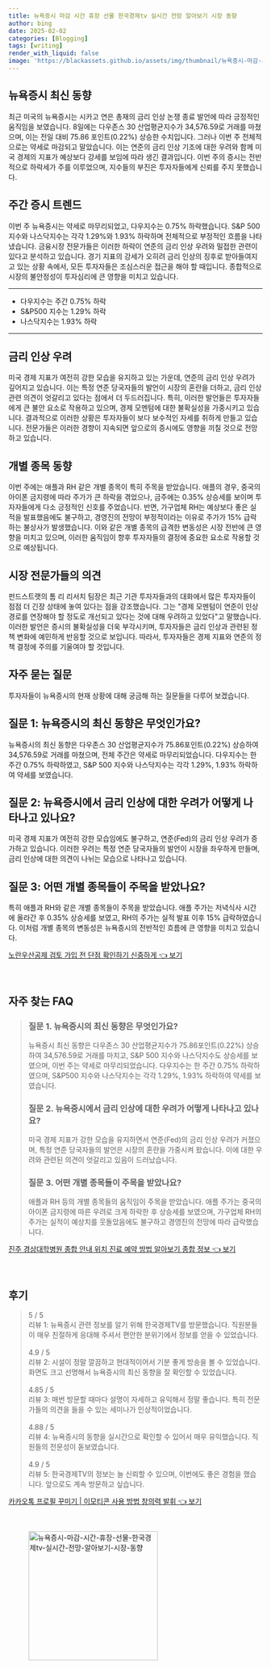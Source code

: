 ```yaml
---
title: 뉴욕증시 마감 시간 휴장 선물 한국경제tv 실시간 전망 알아보기 시장 동향
author: bing
date: 2025-02-02
categories: [Blogging]
tags: [writing]
render_with_liquid: false
image: 'https://blackassets.github.io/assets/img/thumbnail/뉴욕증시-마감-시간-휴장-선물-한국경제tv-실시간-전망-알아보기-시장-동향.webp'
---
```



<h2 id='뉴욕증시_최신_동향'>뉴욕증시 최신 동향</h2>

<p>최근 미국의 뉴욕증시는 시카고 연은 총재의 금리 인상 논쟁 종료 발언에 따라 긍정적인 움직임을 보였습니다. 8일에는 다우존스 30 산업평균지수가 34,576.59로 거래를 마쳤으며, 이는 전일 대비 75.86 포인트(0.22%) 상승한 수치입니다. 그러나 이번 주 전체적으로는 약세로 마감되고 말았습니다. 이는 연준의 금리 인상 기조에 대한 우려와 함께 미국 경제의 지표가 예상보다 강세를 보임에 따라 생긴 결과입니다. 이번 주의 증시는 전반적으로 하락세가 주를 이루었으며, 지수들의 부진은 투자자들에게 신뢰를 주지 못했습니다.</p>

<h2 id='주간_증시_트렌드'>주간 증시 트렌드</h2>

<p>이번 주 뉴욕증시는 약세로 마무리되었고, 다우지수는 0.75% 하락했습니다. S&P 500 지수와 나스닥지수는 각각 1.29%와 1.93% 하락하며 전체적으로 부정적인 흐름을 나타냈습니다. 금융시장 전문가들은 이러한 하락이 연준의 금리 인상 우려와 밀접한 관련이 있다고 분석하고 있습니다. 경기 지표의 강세가 오히려 금리 인상의 징후로 받아들여지고 있는 상황 속에서, 모든 투자자들은 조심스러운 접근을 해야 할 때입니다. 종합적으로 시장의 불안정성이 투자심리에 큰 영향을 미치고 있습니다.</p>

<hr />

<ul>
    <li>다우지수는 주간 0.75% 하락</li>
    <li>S&P500 지수는 1.29% 하락</li>
    <li>나스닥지수는 1.93% 하락</li>
</ul>

<hr />

<h2 id='금리_인상_우려'>금리 인상 우려</h2>

<p>미국 경제 지표가 여전히 강한 모습을 유지하고 있는 가운데, 연준의 금리 인상 우려가 깊어지고 있습니다. 이는 특정 연준 당국자들의 발언이 시장의 혼란을 더하고, 금리 인상 관련 의견이 엇갈리고 있다는 점에서 더 두드러집니다. 특히, 이러한 발언들은 투자자들에게 큰 불안 요소로 작용하고 있으며, 경제 모멘텀에 대한 불확실성을 가중시키고 있습니다. 결과적으로 이러한 상황은 투자자들이 보다 보수적인 자세를 취하게 만들고 있습니다. 전문가들은 이러한 경향이 지속되면 앞으로의 증시에도 영향을 끼칠 것으로 전망하고 있습니다.</p>

<h2 id='개별_종목_동향'>개별 종목 동향</h2>

<p>이번 주에는 애플과 RH 같은 개별 종목이 특히 주목을 받았습니다. 애플의 경우, 중국의 아이폰 금지령에 따라 주가가 큰 하락을 겪었으나, 금주에는 0.35% 상승세를 보이며 투자자들에게 다소 긍정적인 신호를 주었습니다. 반면, 가구업체 RH는 예상보다 좋은 실적을 발표했음에도 불구하고, 경영진의 전망이 부정적이라는 이유로 주가가 15% 급락하는 불상사가 발생했습니다. 이와 같은 개별 종목의 급격한 변동성은 시장 전반에 큰 영향을 미치고 있으며, 이러한 움직임이 향후 투자자들의 결정에 중요한 요소로 작용할 것으로 예상됩니다.</p>

<h2 id='전문가 의견'>시장 전문가들의 의견</h2>

<p>펀드스트랫의 톰 리 리서치 팀장은 최근 기관 투자자들과의 대화에서 많은 투자자들이 점점 더 긴장 상태에 놓여 있다는 점을 강조했습니다. 그는 "경제 모멘텀이 연준이 인상 경로를 연장해야 할 정도로 개선되고 있다는 것에 대해 우려하고 있었다"고 말했습니다. 이러한 발언은 증시의 불확실성을 더욱 부각시키며, 투자자들은 금리 인상과 관련된 정책 변화에 예민하게 반응할 것으로 보입니다. 따라서, 투자자들은 경제 지표와 연준의 정책 결정에 주의를 기울여야 할 것입니다.</p>

<h2 id='자주_묻는_질문'>자주 묻는 질문</h2>

<p>투자자들이 뉴욕증시의 현재 상황에 대해 궁금해 하는 질문들을 다루어 보겠습니다.</p>

<h2 id='질문_1'>질문 1: 뉴욕증시의 최신 동향은 무엇인가요?</h2>

<p>뉴욕증시의 최신 동향은 다우존스 30 산업평균지수가 75.86포인트(0.22%) 상승하여 34,576.59로 거래를 마쳤으며, 전체 주간은 약세로 마무리되었습니다. 다우지수는 한 주간 0.75% 하락하였고, S&P 500 지수와 나스닥지수는 각각 1.29%, 1.93% 하락하여 약세를 보였습니다.</p>

<h2 id='질문_2'>질문 2: 뉴욕증시에서 금리 인상에 대한 우려가 어떻게 나타나고 있나요?</h2>

<p>미국 경제 지표가 여전히 강한 모습임에도 불구하고, 연준(Fed)의 금리 인상 우려가 증가하고 있습니다. 이러한 우려는 특정 연준 당국자들의 발언이 시장을 좌우하게 만들며, 금리 인상에 대한 의견이 나뉘는 모습으로 나타나고 있습니다.</p>

<h2 id='질문_3'>질문 3: 어떤 개별 종목들이 주목을 받았나요?</h2>

<p>특히 애플과 RH와 같은 개별 종목들이 주목을 받았습니다. 애플 주가는 저녁식사 시간에 올라간 후 0.35% 상승세를 보였고, RH의 주가는 실적 발표 이후 15% 급락하였습니다. 이처럼 개별 종목의 변동성은 뉴욕증시의 전반적인 흐름에 큰 영향을 미치고 있습니다.</p>


<p><a class="click-button" title="노란우산공제 검토 가입 전 단점 확인하기 신중하게" href="https://blackassets.github.io/posts/%EB%85%B8%EB%9E%80%EC%9A%B0%EC%82%B0%EA%B3%B5%EC%A0%9C-%EA%B2%80%ED%86%A0-%EA%B0%80%EC%9E%85-%EC%A0%84-%EB%8B%A8%EC%A0%90-%ED%99%95%EC%9D%B8%ED%95%98%EA%B8%B0-%EC%8B%A0%EC%A4%91%ED%95%98%EA%B2%8C/" rel="dofollow">노란우산공제 검토 가입 전 단점 확인하기 신중하게 👈 보기</a></p><br>
<h2 id='자주_찾는_FAQ'>자주 찾는 FAQ</h2>
<div itemscope="" itemtype="https://schema.org/FAQPage"> 
<blockquote> 
<div itemscope="" itemprop="mainEntity" itemtype="https://schema.org/Question"> 
<h3 itemprop="name">질문 1. 뉴욕증시의 최신 동향은 무엇인가요?</h3> 
<div itemscope="" itemprop="acceptedAnswer" itemtype="https://schema.org/Answer"> 
<span itemprop="text"> 
<p>뉴욕증시 최신 동향은 다우존스 30 산업평균지수가 75.86포인트(0.22%) 상승하여 34,576.59로 거래를 마치고, S&P 500 지수와 나스닥지수도 상승세를 보였으며, 이번 주는 약세로 마무리되었습니다. 다우지수는 한 주간 0.75% 하락하였으며, S&P500 지수와 나스닥지수는 각각 1.29%, 1.93% 하락하여 약세를 보였습니다.</p> 
</span> 
</div> 
</div> 
<div itemscope="" itemprop="mainEntity" itemtype="https://schema.org/Question"> 
<h3 itemprop="name">질문 2. 뉴욕증시에서 금리 인상에 대한 우려가 어떻게 나타나고 있나요?</h3> 
<div itemscope="" itemprop="acceptedAnswer" itemtype="https://schema.org/Answer"> 
<span itemprop="text"> 
<p>미국 경제 지표가 강한 모습을 유지하면서 연준(Fed)의 금리 인상 우려가 커졌으며, 특정 연준 당국자들의 발언은 시장의 혼란을 가중시켜 왔습니다. 이에 대한 우려와 관련된 의견이 엇갈리고 있음이 드러났습니다.</p> 
</span> 
</div> 
</div> 
<div itemscope="" itemprop="mainEntity" itemtype="https://schema.org/Question"> 
<h3 itemprop="name">질문 3. 어떤 개별 종목들이 주목을 받았나요?</h3> 
<div itemscope="" itemprop="acceptedAnswer" itemtype="https://schema.org/Answer"> 
<span itemprop="text"> 
<p>애플과 RH 등의 개별 종목들의 움직임이 주목을 받았습니다. 애플 주가는 중국의 아이폰 금지령에 따른 우려로 크게 하락한 후 상승세를 보였으며, 가구업체 RH의 주가는 실적이 예상치를 웃돌았음에도 불구하고 경영진의 전망에 따라 급락했습니다.</p> 
</span> 
</div> 
</div> 
</blockquote> 
</div>
<p><a class="click-button" title="진주 경상대학병원 종합 안내 위치 진료 예약 방법 알아보기 종합 정보" href="https://blackassets.github.io/posts/%EC%A7%84%EC%A3%BC-%EA%B2%BD%EC%83%81%EB%8C%80%ED%95%99%EB%B3%91%EC%9B%90-%EC%A2%85%ED%95%A9-%EC%95%88%EB%82%B4-%EC%9C%84%EC%B9%98-%EC%A7%84%EB%A3%8C-%EC%98%88%EC%95%BD-%EB%B0%A9%EB%B2%95-%EC%95%8C%EC%95%84%EB%B3%B4%EA%B8%B0-%EC%A2%85%ED%95%A9-%EC%A0%95%EB%B3%B4/" rel="dofollow">진주 경상대학병원 종합 안내 위치 진료 예약 방법 알아보기 종합 정보 👈 보기</a></p><br>
<h2 id='후기'>후기</h2>
<div itemscope itemtype="https://schema.org/Product">
  <blockquote>
  <div itemprop="review" itemscope itemtype="https://schema.org/Review">
      <div itemprop="reviewRating" itemscope itemtype="https://schema.org/Rating"> <span itemprop="ratingValue">5</span> / <span itemprop="bestRating">5</span> </div>
      <span itemprop="reviewBody">리뷰 1: 뉴욕증시 관련 정보를 알기 위해 한국경제TV를 방문했습니다. 직원분들이 매우 친절하게 응대해 주셔서 편안한 분위기에서 정보를 얻을 수 있었습니다.</span>
  </div>
  <br>
  <div itemprop="review" itemscope itemtype="https://schema.org/Review">
      <div itemprop="reviewRating" itemscope itemtype="https://schema.org/Rating"> <span itemprop="ratingValue">4.9</span> / <span itemprop="bestRating">5</span> </div>
      <span itemprop="reviewBody">리뷰 2: 시설이 정말 깔끔하고 현대적이어서 기분 좋게 방송을 볼 수 있었습니다. 화면도 크고 선명해서 뉴욕증시의 최신 동향을 잘 확인할 수 있었습니다.</span>
  </div>
  <br>
  <div itemprop="review" itemscope itemtype="https://schema.org/Review">
      <div itemprop="reviewRating" itemscope itemtype="https://schema.org/Rating"> <span itemprop="ratingValue">4.85</span> / <span itemprop="bestRating">5</span> </div>
      <span itemprop="reviewBody">리뷰 3: 매번 방문할 때마다 설명이 자세하고 유익해서 정말 좋습니다. 특히 전문가들의 의견을 들을 수 있는 세미나가 인상적이었습니다.</span>
  </div>
  <br>
  <div itemprop="review" itemscope itemtype="https://schema.org/Review">
      <div itemprop="reviewRating" itemscope itemtype="https://schema.org/Rating"> <span itemprop="ratingValue">4.88</span> / <span itemprop="bestRating">5</span> </div>
      <span itemprop="reviewBody">리뷰 4: 뉴욕증시의 동향을 실시간으로 확인할 수 있어서 매우 유익했습니다. 직원들의 전문성이 돋보였습니다.</span>
  </div>
  <br>
  <div itemprop="review" itemscope itemtype="https://schema.org/Review">
      <div itemprop="reviewRating" itemscope itemtype="https://schema.org/Rating"> <span itemprop="ratingValue">4.9</span> / <span itemprop="bestRating">5</span> </div>
      <span itemprop="reviewBody">리뷰 5: 한국경제TV의 정보는 늘 신뢰할 수 있으며, 이번에도 좋은 경험을 했습니다. 앞으로도 계속 방문하고 싶습니다.</span>
  </div>
  </blockquote>
</div>
<p><a class="click-button" title="카카오톡 프로필 꾸미기 | 이모티콘 사용 방법 창의력 발휘" href="https://blackassets.github.io/posts/%EC%B9%B4%EC%B9%B4%EC%98%A4%ED%86%A1-%ED%94%84%EB%A1%9C%ED%95%84-%EA%BE%B8%EB%AF%B8%EA%B8%B0-%EC%9D%B4%EB%AA%A8%ED%8B%B0%EC%BD%98-%EC%82%AC%EC%9A%A9-%EB%B0%A9%EB%B2%95-%EC%B0%BD%EC%9D%98%EB%A0%A5-%EB%B0%9C%ED%9C%98/" rel="dofollow">카카오톡 프로필 꾸미기 | 이모티콘 사용 방법 창의력 발휘 👈 보기</a></p><br>
<figure class="image"><img src="https://blackassets.github.io/assets/img/thumbnail/뉴욕증시-마감-시간-휴장-선물-한국경제tv-실시간-전망-알아보기-시장-동향.webp" alt="뉴욕증시-마감-시간-휴장-선물-한국경제tv-실시간-전망-알아보기-시장-동향" width="256" height="256"></figure>